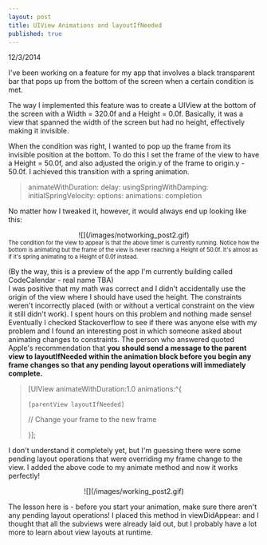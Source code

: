 ```yaml
---
layout: post
title: UIView Animations and layoutIfNeeded
published: true
---
```


12/3/2014

I've been working on a feature for my app that involves a black transparent bar that pops up from the bottom of the screen when a certain condition is met. 

The way I implemented this feature was to create a UIView at the bottom of the screen with a Width = 320.0f and a Height = 0.0f. Basically, it was a view that spanned the width of the screen but had no height, effectively making it invisible. 

When the condition was right, I wanted to pop up the frame from its invisible position at the bottom. To do this I set the frame of the view to have a Height = 50.0f, and also adjusted the origin.y of the frame to origin.y - 50.0f. I achieved this transition with a spring animation. 

> animateWithDuration: delay: usingSpringWithDamping: initialSpringVelocity: options: animations: completion



No matter how I tweaked it, however, it would always end up looking like this:

<div style="text-align:center" markdown = "1">
![](/images/notworking_post2.gif)
</div>
<div style = "font-size: 0.8em">
The condition for the view to appear is that the above timer is currently running. Notice how the bottom is animating but the frame of the view is never reaching a Height of 50.0f. It's almost as if it's spring animating to a Height of 0.0f instead.
</div>


(By the way, this is a preview of the app I'm currently building called CodeCalendar - real name TBA)
<br>
I was positive that my math was correct and I didn't accidentally use the origin of the view where I should have used the height. The constraints weren't incorrectly placed (with or without a vertical constraint on the view it still didn't work). I spent hours on this problem and nothing made sense! 
<br>
Eventually I checked Stackoverflow to see if there was anyone else with my problem and I found an interesting post in which someone asked about animating changes to constraints. The person who answered quoted Apple's recommendation that **you should send a message to the parent view to layoutIfNeeded within the animation block before you begin any frame changes so that any pending layout operations will immediately complete.**

> [UIView animateWithDuration:1.0 animations:^{
>
>     [parentView layoutIfNeeded]
>    
>    // Change your frame to the new frame
>    
>}];

I don't understand it completely yet, but I'm guessing there were some pending layout operations that were overriding my frame change to the view. I added the above code to my animate method and now it works perfectly!

<div style="text-align:center" markdown="1">
![](/images/working_post2.gif)
</div>

The lesson here is - before you start your animation, make sure there aren't any pending layout operations! I placed this method in viewDidAppear: and I thought that all the subviews were already laid out, but I probably have a lot more to learn about view layouts at runtime.